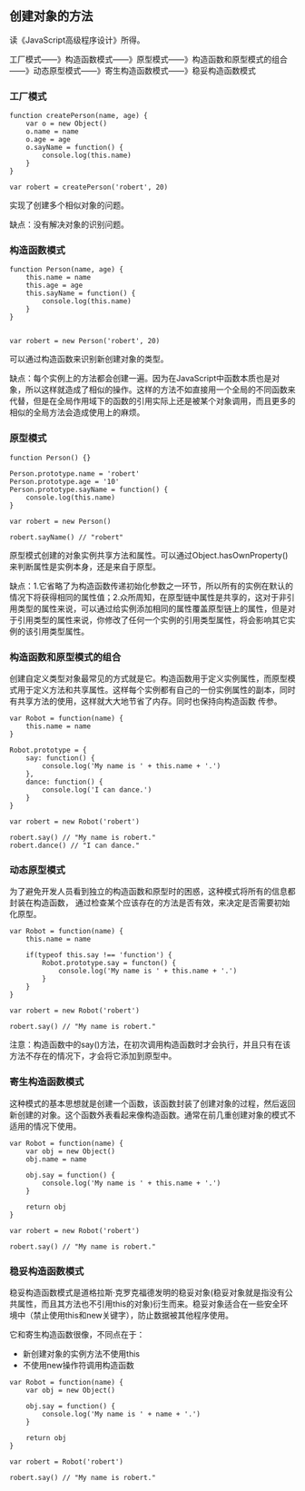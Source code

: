 ## 创建对象的方法

读《JavaScript高级程序设计》所得。

工厂模式——》构造函数模式——》原型模式——》构造函数和原型模式的组合——》动态原型模式——》寄生构造函数模式——》稳妥构造函数模式

### 工厂模式

```
function createPerson(name, age) {
	var o = new Object()
	o.name = name
	o.age = age
	o.sayName = function() {
		console.log(this.name)
	}
}

var robert = createPerson('robert', 20)
```

实现了创建多个相似对象的问题。

缺点：没有解决对象的识别问题。

### 构造函数模式

```
function Person(name, age) {
	this.name = name
	this.age = age
	this.sayName = function() {
		console.log(this.name)
	}
}


var robert = new Person('robert', 20)
```

可以通过构造函数来识别新创建对象的类型。

缺点：每个实例上的方法都会创建一遍。因为在JavaScript中函数本质也是对象，所以这样就造成了相似的操作。这样的方法不如直接用一个全局的不同函数来代替，但是在全局作用域下的函数的引用实际上还是被某个对象调用，而且更多的相似的全局方法会造成使用上的麻烦。

### 原型模式

```
function Person() {}

Person.prototype.name = 'robert'
Person.prototype.age = '10'
Person.prototype.sayName = function() {
	console.log(this.name)
}

var robert = new Person()

robert.sayName() // "robert" 
```

原型模式创建的对象实例共享方法和属性。可以通过Object.hasOwnProperty()来判断属性是实例本身，还是来自于原型。

缺点：1.它省略了为构造函数传递初始化参数之一环节，所以所有的实例在默认的情况下将获得相同的属性值；2.众所周知，在原型链中属性是共享的，这对于非引用类型的属性来说，可以通过给实例添加相同的属性覆盖原型链上的属性，但是对于引用类型的属性来说，你修改了任何一个实例的引用类型属性，将会影响其它实例的该引用类型属性。

### 构造函数和原型模式的组合

创建自定义类型对象最常见的方式就是它。构造函数用于定义实例属性，而原型模式用于定义方法和共享属性。这样每个实例都有自己的一份实例属性的副本，同时有共享方法的使用，这样就大大地节省了内存。同时也保持向构造函数 传参。

```
var Robot = function(name) {
	this.name = name
}

Robot.prototype = {
	say: function() {
		console.log('My name is ' + this.name + '.')
	},
	dance: function() {
		console.log('I can dance.')
	}
}

var robert = new Robot('robert')

robert.say() // "My name is robert."
robert.dance() // "I can dance."
```

### 动态原型模式

为了避免开发人员看到独立的构造函数和原型时的困惑，这种模式将所有的信息都封装在构造函数，
通过检查某个应该存在的方法是否有效，来决定是否需要初始化原型。

```
var Robot = function(name) {
	this.name = name

	if(typeof this.say !== 'function') {
		Robot.prototype.say = functon() {
			console.log('My name is ' + this.name + '.')
		}
	}
}

var robert = new Robot('robert')

robert.say() // "My name is robert."
```

注意：构造函数中的say()方法，在初次调用构造函数时才会执行，并且只有在该方法不存在的情况下，才会将它添加到原型中。

### 寄生构造函数模式

这种模式的基本思想就是创建一个函数，该函数封装了创建对象的过程，然后返回新创建的对象。这个函数外表看起来像构造函数。通常在前几重创建对象的模式不适用的情况下使用。

```
var Robot = function(name) {
	var obj = new Object()
	obj.name = name

	obj.say = function() {
		console.log('My name is ' + this.name + '.')
	}

	return obj
}

var robert = new Robot('robert')

robert.say() // "My name is robert."
```

### 稳妥构造函数模式

稳妥构造函数模式是道格拉斯·克罗克福德发明的稳妥对象(稳妥对象就是指没有公共属性，而且其方法也不引用this的对象)衍生而来。稳妥对象适合在一些安全环境中（禁止使用this和new关键字），防止数据被其他程序使用。

它和寄生构造函数很像，不同点在于：

* 新创建对象的实例方法不使用this
* 不使用new操作符调用构造函数

```
var Robot = function(name) {
	var obj = new Object()

	obj.say = function() {
		console.log('My name is ' + name + '.')
	}

	return obj
}

var robert = Robot('robert')

robert.say() // "My name is robert."
```

